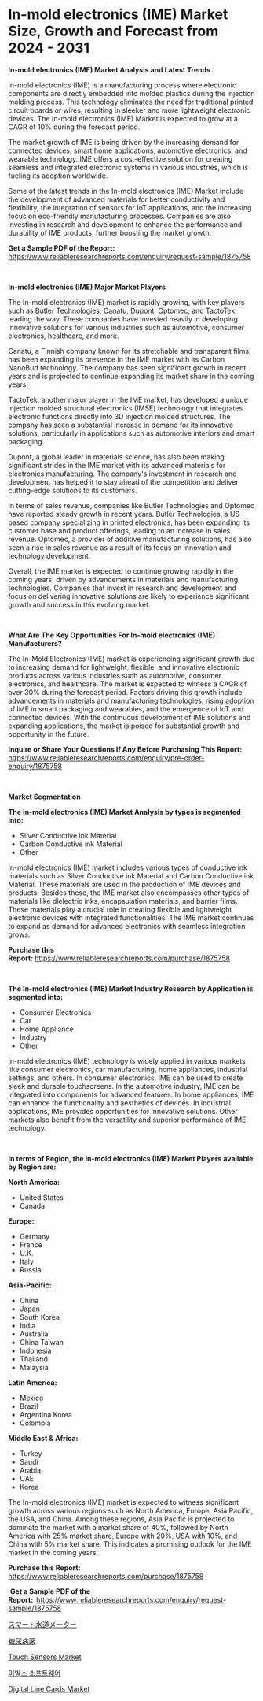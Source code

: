 <p><h1>In-mold electronics (IME) Market Size, Growth and Forecast from 2024 - 2031</h1></p><p><strong>In-mold electronics (IME) Market Analysis and Latest Trends</strong></p>
<p><p>In-mold electronics (IME) is a manufacturing process where electronic components are directly embedded into molded plastics during the injection molding process. This technology eliminates the need for traditional printed circuit boards or wires, resulting in sleeker and more lightweight electronic devices. The In-mold electronics (IME) Market is expected to grow at a CAGR of 10% during the forecast period.</p><p>The market growth of IME is being driven by the increasing demand for connected devices, smart home applications, automotive electronics, and wearable technology. IME offers a cost-effective solution for creating seamless and integrated electronic systems in various industries, which is fueling its adoption worldwide.</p><p>Some of the latest trends in the In-mold electronics (IME) Market include the development of advanced materials for better conductivity and flexibility, the integration of sensors for IoT applications, and the increasing focus on eco-friendly manufacturing processes. Companies are also investing in research and development to enhance the performance and durability of IME products, further boosting the market growth.</p></p>
<p><strong>Get a Sample PDF of the Report:&nbsp;</strong> <a href="https://www.reliableresearchreports.com/enquiry/request-sample/1875758">https://www.reliableresearchreports.com/enquiry/request-sample/1875758</a></p>
<p>&nbsp;</p>
<p><strong>In-mold electronics (IME) Major Market Players</strong></p>
<p><p>The In-mold electronics (IME) market is rapidly growing, with key players such as Butler Technologies, Canatu, Dupont, Optomec, and TactoTek leading the way. These companies have invested heavily in developing innovative solutions for various industries such as automotive, consumer electronics, healthcare, and more.</p><p>Canatu, a Finnish company known for its stretchable and transparent films, has been expanding its presence in the IME market with its Carbon NanoBud technology. The company has seen significant growth in recent years and is projected to continue expanding its market share in the coming years.</p><p>TactoTek, another major player in the IME market, has developed a unique injection molded structural electronics (IMSE) technology that integrates electronic functions directly into 3D injection molded structures. The company has seen a substantial increase in demand for its innovative solutions, particularly in applications such as automotive interiors and smart packaging.</p><p>Dupont, a global leader in materials science, has also been making significant strides in the IME market with its advanced materials for electronics manufacturing. The company's investment in research and development has helped it to stay ahead of the competition and deliver cutting-edge solutions to its customers.</p><p>In terms of sales revenue, companies like Butler Technologies and Optomec have reported steady growth in recent years. Butler Technologies, a US-based company specializing in printed electronics, has been expanding its customer base and product offerings, leading to an increase in sales revenue. Optomec, a provider of additive manufacturing solutions, has also seen a rise in sales revenue as a result of its focus on innovation and technology development.</p><p>Overall, the IME market is expected to continue growing rapidly in the coming years, driven by advancements in materials and manufacturing technologies. Companies that invest in research and development and focus on delivering innovative solutions are likely to experience significant growth and success in this evolving market.</p></p>
<p>&nbsp;</p>
<p><strong>What Are The Key Opportunities For In-mold electronics (IME) Manufacturers?</strong></p>
<p><p>The In-Mold Electronics (IME) market is experiencing significant growth due to increasing demand for lightweight, flexible, and innovative electronic products across various industries such as automotive, consumer electronics, and healthcare. The market is expected to witness a CAGR of over 30% during the forecast period. Factors driving this growth include advancements in materials and manufacturing technologies, rising adoption of IME in smart packaging and wearables, and the emergence of IoT and connected devices. With the continuous development of IME solutions and expanding applications, the market is poised for substantial growth and opportunity in the future.</p></p>
<p><strong>Inquire or Share Your Questions If Any Before Purchasing This Report:</strong> <a href="https://www.reliableresearchreports.com/enquiry/pre-order-enquiry/1875758">https://www.reliableresearchreports.com/enquiry/pre-order-enquiry/1875758</a></p>
<p>&nbsp;</p>
<p><strong>Market Segmentation</strong></p>
<p><strong>The In-mold electronics (IME) Market Analysis by types is segmented into:</strong></p>
<p><ul><li>Silver Conductive ink Material</li><li>Carbon Conductive ink Material</li><li>Other</li></ul></p>
<p><p>In-mold electronics (IME) market includes various types of conductive ink materials such as Silver Conductive ink Material and Carbon Conductive ink Material. These materials are used in the production of IME devices and products. Besides these, the IME market also encompasses other types of materials like dielectric inks, encapsulation materials, and barrier films. These materials play a crucial role in creating flexible and lightweight electronic devices with integrated functionalities. The IME market continues to expand as demand for advanced electronics with seamless integration grows.</p></p>
<p><strong>Purchase this Report:&nbsp;</strong><a href="https://www.reliableresearchreports.com/purchase/1875758">https://www.reliableresearchreports.com/purchase/1875758</a></p>
<p>&nbsp;</p>
<p><strong>The In-mold electronics (IME) Market Industry Research by Application is segmented into:</strong></p>
<p><ul><li>Consumer Electronics</li><li>Car</li><li>Home Appliance</li><li>Industry</li><li>Other</li></ul></p>
<p><p>In-mold electronics (IME) technology is widely applied in various markets like consumer electronics, car manufacturing, home appliances, industrial settings, and others. In consumer electronics, IME can be used to create sleek and durable touchscreens. In the automotive industry, IME can be integrated into components for advanced features. In home appliances, IME can enhance the functionality and aesthetics of devices. In industrial applications, IME provides opportunities for innovative solutions. Other markets also benefit from the versatility and superior performance of IME technology.</p></p>
<p>&nbsp;</p>
<p><strong>In terms of Region, the In-mold electronics (IME) Market Players available by Region are:</strong></p>
<p>
    <p> <strong> North America: </strong>
        <ul>
            <li>United States</li>
            <li>Canada</li>
        </ul>
        </p> 
    <p> <strong> Europe: </strong>
        <ul>
            <li>Germany</li>
            <li>France</li>
            <li>U.K.</li>
            <li>Italy</li>
            <li>Russia</li>
        </ul>
        </p> 
    <p> <strong> Asia-Pacific: </strong>
        <ul>
            <li>China</li>
            <li>Japan</li>
            <li>South Korea</li>
            <li>India</li>
            <li>Australia</li>
            <li>China Taiwan</li>
            <li>Indonesia</li>
            <li>Thailand</li>
            <li>Malaysia</li>
        </ul>
        </p> 
    <p> <strong> Latin America: </strong>
        <ul>
            <li>Mexico</li>
            <li>Brazil</li>
            <li>Argentina Korea</li>
            <li>Colombia</li>
        </ul>
        </p> 
    <p> <strong> Middle East & Africa: </strong>
        <ul>
            <li>Turkey</li>
            <li>Saudi</li>
            <li>Arabia</li>
            <li>UAE</li>
            <li>Korea</li>
        </ul>
    </p>
    </p>
<p><p>The In-mold electronics (IME) market is expected to witness significant growth across various regions such as North America, Europe, Asia Pacific, the USA, and China. Among these regions, Asia Pacific is projected to dominate the market with a market share of 40%, followed by North America with 25% market share, Europe with 20%, USA with 10%, and China with 5% market share. This indicates a promising outlook for the IME market in the coming years.</p></p>
<p><strong>Purchase this Report: </strong><a href="https://www.reliableresearchreports.com/purchase/1875758">https://www.reliableresearchreports.com/purchase/1875758</a></p>
<p>&nbsp;<strong>Get a Sample PDF of the Report:&nbsp;&nbsp;</strong><a href="https://www.reliableresearchreports.com/enquiry/request-sample/1875758">https://www.reliableresearchreports.com/enquiry/request-sample/1875758</a></p>
<p><strong></strong></p>
<p><p><a href="https://medium.com/@luispacocha/%E3%82%B9%E3%83%9E%E3%83%BC%E3%83%88%E3%82%A6%E3%82%A9%E3%83%BC%E3%82%BF%E3%83%BC%E3%83%A1%E3%83%BC%E3%82%BF%E3%83%BC%E5%B8%82%E5%A0%B4%E3%81%AE%E8%A6%8F%E6%A8%A1%E3%81%A8%E5%B8%82%E5%A0%B4%E5%8B%95%E5%90%91-%E5%AE%8C%E5%85%A8%E3%81%AA%E7%94%A3%E6%A5%AD%E6%A6%82%E6%B3%81-2024%E5%B9%B4%E3%81%8B%E3%82%892031%E5%B9%B4%E3%81%BE%E3%81%A7-1183d11a2b78">スマート水道メーター</a></p><p><a href="https://medium.com/@joanne.southgate/%E7%B3%96%E5%B0%BF%E7%97%85%E8%96%AC%E3%81%AE%E5%B8%82%E5%A0%B4%E3%81%AF-%E3%82%B7%E3%82%A7%E3%82%A2-%E3%82%B5%E3%82%A4%E3%82%BA-2031%E5%B9%B4%E3%81%BE%E3%81%A7%E3%81%AE%E4%BA%88%E6%B8%AC%E3%81%AB%E7%84%A6%E7%82%B9%E3%82%92%E5%BD%93%E3%81%A6%E3%81%A6%E3%81%84%E3%81%BE%E3%81%99-b53d3f69eb1d">糖尿病薬</a></p><p><a href="https://cute-banjo-8ca.notion.site/Global-Touch-Sensors-Market-by-Types-Applications-and-Major-Players-with-Regional-Growth-Rate-Ana-cffa52419d354a979087b18cb9639ab4">Touch Sensors Market</a></p><p><a href="https://github.com/khytkeqagplkzqvh/Market-Research-Report-List-1/blob/main/2569333183657.md">이발소 소프트웨어</a></p><p><a href="https://github.com/dx0328/Market-Research-Report-List-1/blob/main/digital-line-cards-market.md">Digital Line Cards Market</a></p></p>